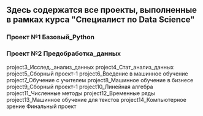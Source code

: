 
## Здесь содержатся все проекты, выполненные в рамках курса "Специалист по Data Science"

### Проект №1 Базовый_Python

### Проект №2 Предобработка_данных
 project3_Исслед._анализ_данных
 project4_Стат_анализ_данных
 project5_Сборный проект-1
 project6_Введение в машинное обучение
 project7_Обучение с учителем
project8_Машинное обучение в бизнесе
project9_Сборный проект-1
project10_Линейная алгебра
project11_Численные методы
project12_Временные ряды
project13_Машинное обучение для текстов
project14_Компьютерное зрение
Финальный проект
       
